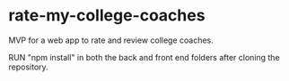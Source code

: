 # rate-my-college-coaches
MVP for a web app to rate and review college coaches.

RUN "npm install" in both the back and front end folders after cloning the repository.
